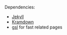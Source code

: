 Dependencies:

* [Jekyll](https://github.com/mojombo/jekyll)
* [Kramdown](http://kramdown.rubyforge.org)
* [gsl](http://rb-gsl.rubyforge.org/) for fast related pages

